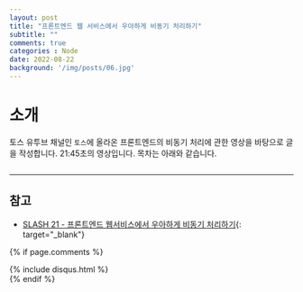 ```yaml
---
layout: post
title: "프론트엔드 웹 서비스에서 우아하게 비동기 처리하기"
subtitle: ""
comments: true
categories : Node
date: 2022-08-22
background: '/img/posts/06.jpg'
---
```


# 소개
토스 유투브 채널인 `토스`에 올라온 프론트엔드의 비동기 처리에 관한 영상을 바탕으로 글을 작성합니다.
21:45초의 영상입니다.
목차는 아래와 같습니다.
```
```

---
## 참고
- [SLASH 21 - 프론트엔드 웹서비스에서 우아하게 비동기 처리하기](https://m.youtube.com/watch?v=FvRtoViujGg){: target="_blank"}


{% if page.comments %}
<div id="post-disqus" class="container">
{% include disqus.html %}
</div>
{% endif %}
